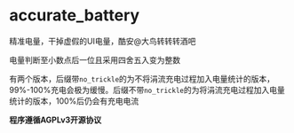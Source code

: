 # accurate_battery
精准电量，干掉虚假的UI电量，酷安@大鸟转转转酒吧

电量判断至小数点后一位且采用四舍五入变为整数

有两个版本，后缀带`no_trickle`的为不将涓流充电过程加入电量统计的版本，99%-100%充电会极为缓慢。后缀不带`no_trickle`的为将涓流充电过程加入电量统计的版本，100%后仍会有充电电流

**程序遵循AGPLv3开源协议**
